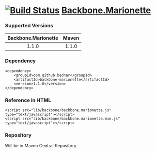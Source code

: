 [![Build Status](https://api.travis-ci.org/bednar/Backbone.Marionette.png?branch=master)](https://travis-ci.org/bednar/Backbone.Marionette) [Backbone.Marionette](https://github.com/marionettejs/backbone.marionette)
======

### Supported Versions

|   Backbone.Marionette  |   Maven  |
|:----------------------:|:----------------------:|
|       1.1.0            |          1.1.0         |


### Dependency

    <dependency>
        <groupId>com.github.bednar</groupId>
        <artifactId>backbone-marionette</artifactId>
        <version>1.1.0</version>
    </dependency>

### Reference in HTML

    <script src="lib/backbone/backbone.marionette.js" type="text/javascript"></script>
    <script src="lib/backbone/backbone.marionette.min.js" type="text/javascript"></script>
    
### Repository

Will be in Maven Central Repository.
